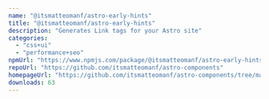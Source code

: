 ```yaml
---
name: "@itsmatteomanf/astro-early-hints"
title: "@itsmatteomanf/astro-early-hints"
description: "Generates Link tags for your Astro site"
categories:
  - "css+ui"
  - "performance+seo"
npmUrl: "https://www.npmjs.com/package/@itsmatteomanf/astro-early-hints"
repoUrl: "https://github.com/itsmatteomanf/astro-components"
homepageUrl: "https://github.com/itsmatteomanf/astro-components/tree/main/packages/astro-searly-hints#readme"
downloads: 63
---
```

